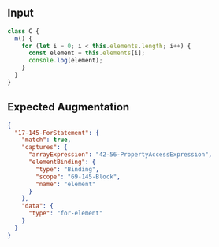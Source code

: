 
## Input
```javascript input
class C {
  m() { 
    for (let i = 0; i < this.elements.length; i++) {
      const element = this.elements[i];
      console.log(element);
    }
  }
}
```

## Expected Augmentation
```json expected augmentations
{
  "17-145-ForStatement": {
    "match": true,
    "captures": {
      "arrayExpression": "42-56-PropertyAccessExpression",
      "elementBinding": {
        "type": "Binding",
        "scope": "69-145-Block",
        "name": "element"
      }
    },
    "data": {
      "type": "for-element"
    }
  }
}
```
